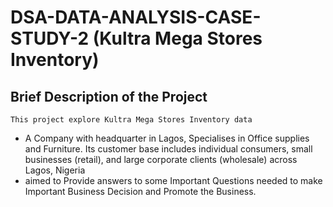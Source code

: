 # DSA-DATA-ANALYSIS-CASE-STUDY-2 (Kultra Mega Stores Inventory)

## Brief Description of the Project
    This project explore Kultra Mega Stores Inventory data
 - A Company with headquarter in Lagos, Specialises in Office supplies and Furniture. Its customer base includes individual consumers, small businesses (retail), and large corporate clients (wholesale) across Lagos, Nigeria
 - aimed to Provide answers to some Important Questions needed to make Important Business Decision and Promote the Business.
